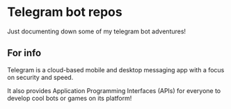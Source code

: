# Telegram bot repos

Just documenting down some of my telegram bot adventures!

## For info

Telegram is a cloud-based mobile and desktop messaging app with a focus on security and speed. 

It also provides Application Programming Interfaces (APIs) for everyone to develop cool bots or games on its platform!
